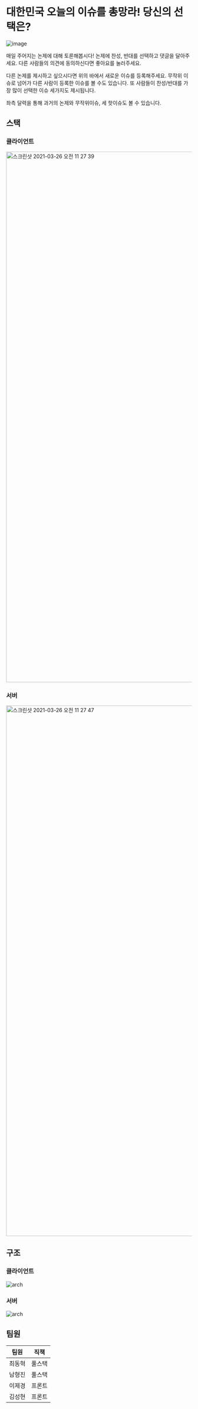 # 대한민국 오늘의 이슈를 총망라! 당신의 선택은?

![image](https://user-images.githubusercontent.com/55545331/112562968-d2fd2a00-8e1b-11eb-9c51-5b525d59e12b.png)

매일 주어지는 논제에 대해 토론해봅시다!
논제에 찬성, 반대를 선택하고 댓글을 달아주세요.
다른 사람들의 의견에 동의하신다면 좋아요를 눌러주세요.

다른 논제를 제시하고 싶으시다면 위의 바에서 새로운 이슈를 등록해주세요.
무작위 이슈로 넘어가 다른 사람이 등록한 이슈를 볼 수도 있습니다.
또 사람들이 찬성/반대를 가장 많이 선택한 이슈 세가지도 제시됩니다.

좌측 달력을 통해 과거의 논제와 무작위이슈, 세 핫이슈도 볼 수 있습니다.

## 스택

### 클라이언트
<img width="1440" alt="스크린샷 2021-03-26 오전 11 27 39" src="https://user-images.githubusercontent.com/75482120/112568791-63d90300-8e26-11eb-9f56-89f2f2e9f487.png">




### 서버
<img width="1440" alt="스크린샷 2021-03-26 오전 11 27 47" src="https://user-images.githubusercontent.com/75482120/112568818-72bfb580-8e26-11eb-835e-9771311e32ac.png">



## 구조

### 클라이언트
![arch](https://user-images.githubusercontent.com/55545331/112569282-435d7880-8e27-11eb-95f8-8fc97701b10b.png)


### 서버
![arch](https://user-images.githubusercontent.com/55545331/112569392-6e47cc80-8e27-11eb-8c25-02e7e24560f7.png)


## 팀원
|팀원|직책|
|----|----|
|최동혁|풀스택|
|남형진|풀스택|
|이제경|프론트|
|김성현|프론트|
